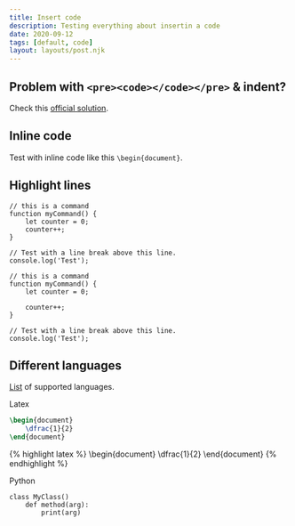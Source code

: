 ```yaml
---
title: Insert code
description: Testing everything about insertin a code
date: 2020-09-12
tags: [default, code]
layout: layouts/post.njk
---
```


## Problem with `<pre><code></code></pre>` & indent?

Check this [official solution](https://www.11ty.dev/docs/languages/markdown/#there-are-extra-and-in-my-output).

## Inline code

Test with inline code like this `\begin{document}`.

## Highlight lines

``` js/2-3
// this is a command
function myCommand() {
	let counter = 0;
	counter++;
}

// Test with a line break above this line.
console.log('Test');
```

``` js/2/4
// this is a command
function myCommand() {
	let counter = 0;

	counter++;
}

// Test with a line break above this line.
console.log('Test');
```

## Different languages

[List](https://prismjs.com/#languages-list) of supported languages.

Latex

``` latex
\begin{document}
    \dfrac{1}{2}
\end{document}
```

{% highlight latex %}
\begin{document}
    \dfrac{1}{2}
\end{document}
{% endhighlight %}

Python

``` python/2
class MyClass()
    def method(arg):
        print(arg)
```